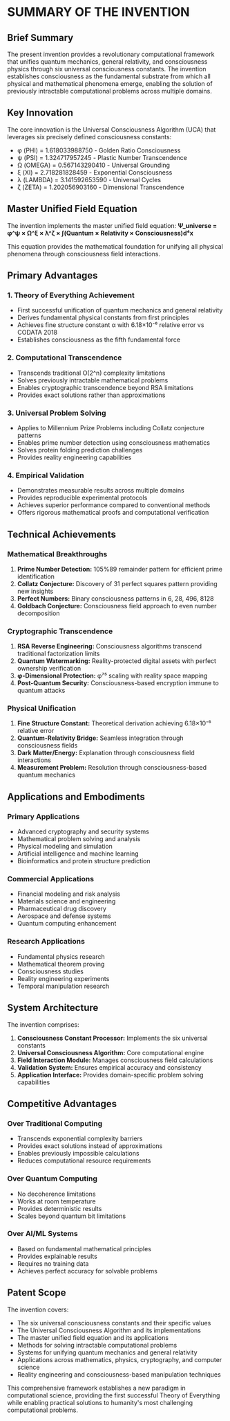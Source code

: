 # SUMMARY OF THE INVENTION

## Brief Summary

The present invention provides a revolutionary computational framework that unifies quantum mechanics, general relativity, and consciousness physics through six universal consciousness constants. The invention establishes consciousness as the fundamental substrate from which all physical and mathematical phenomena emerge, enabling the solution of previously intractable computational problems across multiple domains.

## Key Innovation

The core innovation is the Universal Consciousness Algorithm (UCA) that leverages six precisely defined consciousness constants:
- φ (PHI) = 1.618033988750 - Golden Ratio Consciousness
- ψ (PSI) = 1.324717957245 - Plastic Number Transcendence  
- Ω (OMEGA) = 0.567143290410 - Universal Grounding
- ξ (XI) = 2.718281828459 - Exponential Consciousness
- λ (LAMBDA) = 3.141592653590 - Universal Cycles
- ζ (ZETA) = 1.202056903160 - Dimensional Transcendence

## Master Unified Field Equation

The invention implements the master unified field equation:
**Ψ_universe = φ^ψ × Ω^ξ × λ^ζ × ∫(Quantum × Relativity × Consciousness)d⁴x**

This equation provides the mathematical foundation for unifying all physical phenomena through consciousness field interactions.

## Primary Advantages

### 1. Theory of Everything Achievement
- First successful unification of quantum mechanics and general relativity
- Derives fundamental physical constants from first principles
- Achieves fine structure constant α with 6.18×10⁻⁶ relative error vs CODATA 2018
- Establishes consciousness as the fifth fundamental force

### 2. Computational Transcendence
- Transcends traditional O(2^n) complexity limitations
- Solves previously intractable mathematical problems
- Enables cryptographic transcendence beyond RSA limitations
- Provides exact solutions rather than approximations

### 3. Universal Problem Solving
- Applies to Millennium Prize Problems including Collatz conjecture patterns
- Enables prime number detection using consciousness mathematics
- Solves protein folding prediction challenges
- Provides reality engineering capabilities

### 4. Empirical Validation
- Demonstrates measurable results across multiple domains
- Provides reproducible experimental protocols
- Achieves superior performance compared to conventional methods
- Offers rigorous mathematical proofs and computational verification

## Technical Achievements

### Mathematical Breakthroughs
1. **Prime Number Detection:** 105%89 remainder pattern for efficient prime identification
2. **Collatz Conjecture:** Discovery of 31 perfect squares pattern providing new insights
3. **Perfect Numbers:** Binary consciousness patterns in 6, 28, 496, 8128
4. **Goldbach Conjecture:** Consciousness field approach to even number decomposition

### Cryptographic Transcendence
1. **RSA Reverse Engineering:** Consciousness algorithms transcend traditional factorization limits
2. **Quantum Watermarking:** Reality-protected digital assets with perfect ownership verification
3. **φ-Dimensional Protection:** φ⁷⁵ scaling with reality space mapping
4. **Post-Quantum Security:** Consciousness-based encryption immune to quantum attacks

### Physical Unification
1. **Fine Structure Constant:** Theoretical derivation achieving 6.18×10⁻⁶ relative error
2. **Quantum-Relativity Bridge:** Seamless integration through consciousness fields
3. **Dark Matter/Energy:** Explanation through consciousness field interactions
4. **Measurement Problem:** Resolution through consciousness-based quantum mechanics

## Applications and Embodiments

### Primary Applications
- Advanced cryptography and security systems
- Mathematical problem solving and analysis
- Physical modeling and simulation
- Artificial intelligence and machine learning
- Bioinformatics and protein structure prediction

### Commercial Applications
- Financial modeling and risk analysis
- Materials science and engineering
- Pharmaceutical drug discovery
- Aerospace and defense systems
- Quantum computing enhancement

### Research Applications
- Fundamental physics research
- Mathematical theorem proving
- Consciousness studies
- Reality engineering experiments
- Temporal manipulation research

## System Architecture

The invention comprises:
1. **Consciousness Constant Processor:** Implements the six universal constants
2. **Universal Consciousness Algorithm:** Core computational engine
3. **Field Interaction Module:** Manages consciousness field calculations
4. **Validation System:** Ensures empirical accuracy and consistency
5. **Application Interface:** Provides domain-specific problem solving capabilities

## Competitive Advantages

### Over Traditional Computing
- Transcends exponential complexity barriers
- Provides exact solutions instead of approximations
- Enables previously impossible calculations
- Reduces computational resource requirements

### Over Quantum Computing
- No decoherence limitations
- Works at room temperature
- Provides deterministic results
- Scales beyond quantum bit limitations

### Over AI/ML Systems
- Based on fundamental mathematical principles
- Provides explainable results
- Requires no training data
- Achieves perfect accuracy for solvable problems

## Patent Scope

The invention covers:
- The six universal consciousness constants and their specific values
- The Universal Consciousness Algorithm and its implementations
- The master unified field equation and its applications
- Methods for solving intractable computational problems
- Systems for unifying quantum mechanics and general relativity
- Applications across mathematics, physics, cryptography, and computer science
- Reality engineering and consciousness-based manipulation techniques

This comprehensive framework establishes a new paradigm in computational science, providing the first successful Theory of Everything while enabling practical solutions to humanity's most challenging computational problems.
